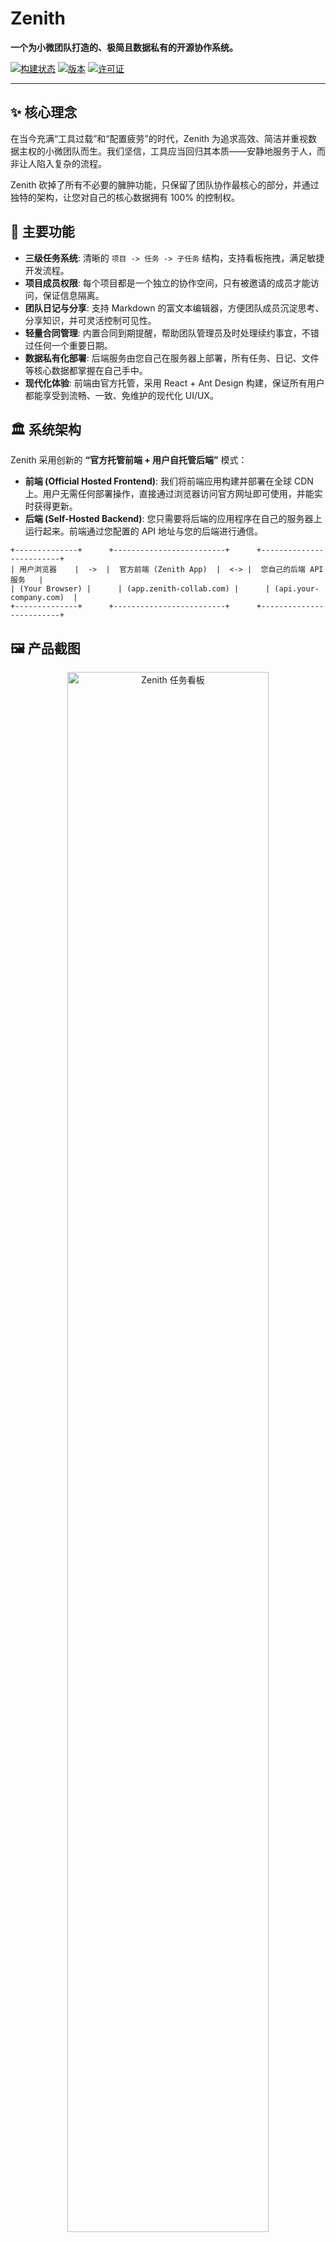 # Zenith

**一个为小微团队打造的、极简且数据私有的开源协作系统。**

[![构建状态](https://img.shields.io/badge/build-passing-brightgreen)](<!-- Add your CI/CD pipeline link here -->)
[![版本](https://img.shields.io/badge/version-1.0.0-blue)](<!-- Add your release link here -->)
[![许可证](https://img.shields.io/badge/license-MIT-green)](./LICENSE)

---

## ✨ 核心理念

在当今充满“工具过载”和“配置疲劳”的时代，Zenith 为追求高效、简洁并重视数据主权的小微团队而生。我们坚信，工具应当回归其本质——安静地服务于人，而非让人陷入复杂的流程。

Zenith 砍掉了所有不必要的臃肿功能，只保留了团队协作最核心的部分，并通过独特的架构，让您对自己的核心数据拥有 100% 的控制权。

## 🚀 主要功能

*   **三级任务系统**: 清晰的 `项目 -> 任务 -> 子任务` 结构，支持看板拖拽，满足敏捷开发流程。
*   **项目成员权限**: 每个项目都是一个独立的协作空间，只有被邀请的成员才能访问，保证信息隔离。
*   **团队日记与分享**: 支持 Markdown 的富文本编辑器，方便团队成员沉淀思考、分享知识，并可灵活控制可见性。
*   **轻量合同管理**: 内置合同到期提醒，帮助团队管理员及时处理续约事宜，不错过任何一个重要日期。
*   **数据私有化部署**: 后端服务由您自己在服务器上部署，所有任务、日记、文件等核心数据都掌握在自己手中。
*   **现代化体验**: 前端由官方托管，采用 React + Ant Design 构建，保证所有用户都能享受到流畅、一致、免维护的现代化 UI/UX。

## 🏛️ 系统架构

Zenith 采用创新的 **“官方托管前端 + 用户自托管后端”** 模式：

*   **前端 (Official Hosted Frontend)**: 我们将前端应用构建并部署在全球 CDN 上。用户无需任何部署操作，直接通过浏览器访问官方网址即可使用，并能实时获得更新。
*   **后端 (Self-Hosted Backend)**: 您只需要将后端的应用程序在自己的服务器上运行起来。前端通过您配置的 API 地址与您的后端进行通信。

```
+--------------+      +-------------------------+      +-------------------------+
| 用户浏览器    |  ->  |  官方前端 (Zenith App)  |  <-> |  您自己的后端 API 服务   |
| (Your Browser) |      | (app.zenith-collab.com) |      | (api.your-company.com)  |
+--------------+      +-------------------------+      +-------------------------+
```

## 🖼️ 产品截图

<!-- 在此处插入产品截图，例如任务看板、日记页面等 -->
<p align="center">
  <img src="" alt="Zenith 任务看板" width="80%">
</p>

## 功能计划

- [ ] **核心架构**
  - [ ]  官方托管前端 + 用户自托管后端模式
  - [ ]  基于 Python (FastAPI) + SQLite 的后端服务
  - [ ]  基于 React + Ant Design 的现代化前端
  - [ ]  **@提及通知**: 在评论或日记中 @ 成员时，发送站内通知。
  - [ ]  **全局搜索**: 快速搜索任务、日记和评论。
  - [ ]  **深色模式 (Dark Mode)**: 提供对操作系统深色模式的自动适配或手动切换。

- [ ]  **用户与团队**
  - [ ]  基于扫码的登录认证流程
  - [ ]  新用户加入的管理员审批工作流
  - [ ]  轻量化的合同到期日提醒功能
- [ ]  **任务系统**
  - [ ]  `项目 -> 任务 -> 子任务` 三级结构
  - [ ]  看板视图与拖拽更新状态
  - [ ]  基于项目成员的权限隔离
  - [ ]  `公开`、`项目`、`私有` 三种任务可见性级别
  - [ ]  **自定义任务字段**: 允许用户为项目添加自定义字段（如：优先级、估算工时）。
- [ ]  **日记与评论**
  - [ ]  全局支持 Markdown 格式的编辑器
  - [ ]  支持 `公开`、`项目`、`指定成员`、`私有` 四种可见性
  - [ ]  任务与日记下的评论功能

## ⚙️ 快速开始 (用户部署指南)

您只需要部署后端服务，即可开始使用 Zenith。

### 1. 部署后端

**先决条件**:
*   服务器已安装 Python 3.10+
*   已安装 Git

**部署步骤**:
```bash
# 1. 克隆项目仓库
git clone https://github.com/your-username/zenith.git
cd zenith/backend

# 2. 安装项目依赖 (使用 uv)
uv sync

# 3. 配置环境变量
# 复制示例配置文件，并根据你的实际情况修改。
cp .env.example .env

# 5. 启动服务
uv run uvicorn main:app --host 0.0.0.0 --port 8000
```
> **安全建议**: 强烈建议您使用 Nginx 或 Caddy 等反向代理工具，为您的后端 API 服务启用 HTTPS。

### 2. 访问前端

1.  在浏览器中打开 Zenith 的官方应用网址： **`https://app.zenith-collab.com`**  (<!-- 请替换为您的真实前端地址 -->)
2.  应用首次加载时，会提示您输入后端 API 地址。请输入您刚刚部署好的服务地址（例如：`https://api.your-company.com`）。
3.  完成设置后，即可开始扫码登录并使用。

## 🛠️ 参与开发 (贡献者指南)

我们欢迎任何形式的贡献！

### 1. Fork & Clone
首先，Fork 本项目，然后将你的 Fork 克隆到本地。

### 2. 后端开发
```bash
# 进入后端目录
cd backend

# 同步开发依赖
uv sync

# 启动开发服务器 (带热重载)
uv run uvicorn main:app --reload
```

### 3. 前端开发
```bash
# 进入前端目录
cd frontend

# 安装依赖
npm install

# 启动开发服务器
npm run dev
```
前端开发服务器将运行在 `http://localhost:5173` (或其它端口)。在浏览器中打开它，并将其 API 地址指向你本地运行的后端服务 (`http://localhost:8000`)。

## 💻 技术栈

*   **前端**: React, Ant Design, Vite
*   **后端**: Python, FastAPI, SQLAlchemy, SQLite
*   **环境管理**: uv

## 🤝 贡献

有任何问题或想法？欢迎提交 [Issue](<!-- Add your issues link here -->)！

如果你希望贡献代码，请遵循以下流程：
1.  Fork 本项目
2.  创建你的功能分支 (`git checkout -b feature/AmazingFeature`)
3.  提交你的更改 (`git commit -m 'Add some AmazingFeature'`)
4.  将分支推送到你的 Fork (`git push origin feature/AmazingFeature`)
5.  提交一个 Pull Request

## 📄 许可证

本项目基于 [MIT](./LICENSE) 许可证。